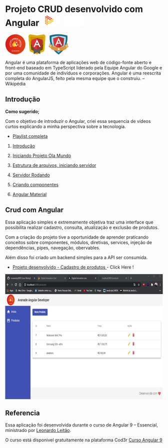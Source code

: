 # Projeto CRUD desenvolvido com Angular <img src="https://raw.githubusercontent.com/Josewesley2020/BootcampAvanadeAngular/master/readmeAssets/download.png" >  

<img src="https://raw.githubusercontent.com/Josewesley2020/BootcampAvanadeAngular/master/readmeAssets/bootcampAvanade.png" width="65" height="65">  <img src="https://raw.githubusercontent.com/Josewesley2020/BootcampAvanadeAngular/master/readmeAssets/angular1.png" width="65" height="65"> <img src="https://raw.githubusercontent.com/Josewesley2020/BootcampAvanadeAngular/master/readmeAssets/angular2.png" width="65" height="65">


Angular é uma plataforma de aplicações web de código-fonte aberto e front-end baseado em TypeScript
liderado pela Equipe Angular do Google e por uma comunidade de indivíduos e corporações. 
Angular é uma reescrita completa do AngularJS, feito pela mesma equipe que o construiu.  – Wikipédia


## Introdução
**Como sugerido;**

Com o objetivo de introduzir o Angular, 
criei essa sequencia de vídeos curtos explicando a minha perspectiva sobre a tecnologia. 

* [Playlist completa](https://www.youtube.com/playlist?list=PL8hcETZsno2X86DAsSyFHxalLgf-fQJ5O)

1. [Introdução](https://youtu.be/Vr0RxP_m3xA)

2. [Iniciando Projeto Ola Mundo](https://youtu.be/4T55XbWW7jc)

3. [Estrutura de arquivos, iniciando servidor](https://youtu.be/EJw9ra4ZGk0)

4. [Servidor Rodando](https://youtu.be/u6CZun-RyM8)

5. [Criando componentes](https://youtu.be/jg2sgEZ5eao)

6. [Angular Material](https://youtu.be/-jPSDXOGAfU)

## Crud com Angular

Essa aplicação simples e extremamente objetiva traz uma interface que possibilita realizar cadastro, consulta, atualização e exclusão de produtos. 

Com a criação do projeto tive a oportunidade de aprender praticando conceitos sobre componentes, módulos, diretivas, services, injeção de dependências, pipes, navegação, obervables. 

Além disso foi criado um backend simples para a API ser consumida. 

 * [Projeto desenvolvido - Cadastro de produtos ](https://youtu.be/xCyWqpr0CGM) - Click Here !


<img src="https://raw.githubusercontent.com/Josewesley2020/BootcampAvanadeAngular/master/readmeAssets/CaraDoProjeto.jpg" width="800" height="400">

## Referencia

Essa aplicação foi desenvolvida durante o curso de Angular 9 – Essencial, ministrado por [Leonardo Leitão](https://www.linkedin.com/in/leonardo-leit%C3%A3o-8a5813186/).

O curso está disponivel gratuitamente na plataforma Cod3r [Curso Angular 9](https://www.cod3r.com.br/courses/angular-9-essencial)





